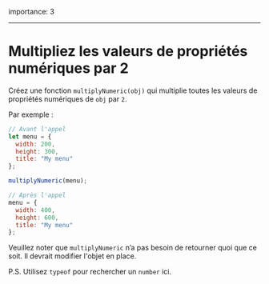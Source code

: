 importance: 3

---

# Multipliez les valeurs de propriétés numériques par 2

Créez une fonction `multiplyNumeric(obj)` qui multiplie toutes les valeurs de propriétés numériques de `obj` par `2`.

Par exemple :

```js
// Avant l'appel
let menu = {
  width: 200,
  height: 300,
  title: "My menu"
};

multiplyNumeric(menu);

// Après l'appel
menu = {
  width: 400,
  height: 600,
  title: "My menu"
};
```

Veuillez noter que `multiplyNumeric` n’a pas besoin de retourner quoi que ce soit. Il devrait modifier l'objet en place.

P.S. Utilisez `typeof` pour rechercher un `number` ici.